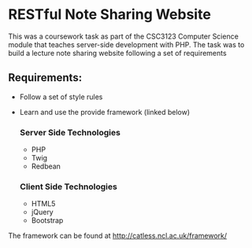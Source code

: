 # RESTful Note Sharing Website

This was a coursework task as part of the CSC3123 Computer Science module that teaches server-side development with PHP. The task was to build a lecture note sharing website following a set of requirements

  
## Requirements:  
* Follow a set of style rules  
* Learn and use the provide framework (linked below)  

  ### Server Side Technologies
    * PHP  
    * Twig  
    * Redbean  

  ### Client Side Technologies
    * HTML5  
    * jQuery  
    * Bootstrap  
    

  
The framework can be found at http://catless.ncl.ac.uk/framework/
